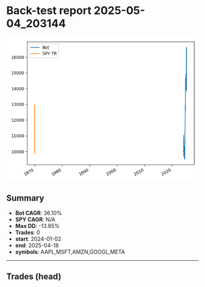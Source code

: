 # Back-test report 2025-05-04_203144

![equity](img/equity_2025-05-04_203144.png)

## Summary
- **Bot CAGR**: 36.10%
- **SPY CAGR**: N/A
- **Max DD**: -13.85%
- **Trades**: 0
- **start**: 2024-01-02
- **end**: 2025-04-18
- **symbols**: AAPL,MSFT,AMZN,GOOGL,META

---
## Trades (head)

